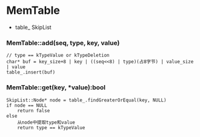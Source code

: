 # MemTable
- table_  SkipList

### MemTable::add(seq, type, key, value)
    // type == kTypeValue or kTypeDeletion
    char* buf = key_size+8 | key | ((seq<<8) | type)(占8字节) | value_size | value
    table_.insert(buf)

### MemTable::get(key, *value):bool
    SkipList::Node* node = table_.findGreaterOrEqual(key, NULL)
    if node == NULL
        return false
    else
        从node中提取type和value
        return type == kTypeValue